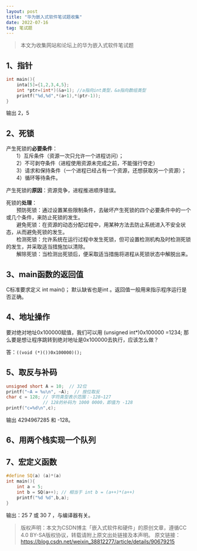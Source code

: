 ```yaml
---
layout: post
title: "华为嵌入式软件笔试题收集"
date: 2022-07-16
tag: 笔试题
---
```



> 本文为收集网站和论坛上的华为嵌入式软件笔试题

## 1、指针

```c++
int main(){ 
    inta[5]={1,2,3,4,5};   
    int *ptr=(int*)(&a+1); //a指向int类型，&a指向数组类型
    printf("%d,%d",*(a+1),*(ptr-1));
}
```

输出 2，5

## 2、死锁

产生死锁的**必要条件**：  
　　1）互斥条件（资源一次只允许一个进程访问）；  
　　2）不可剥夺条件（进程使用资源未完成之前，不能强行夺走）  
　　3）请求和保持条件（一个进程已经占有一个资源，还想获取另一个资源）；  
　　4）循环等待条件。

产生死锁的**原因**：资源竞争，进程推进顺序错误。

死锁的**处理**：  
　　预防死锁：通过设置某些限制条件，去破坏产生死锁的四个必要条件中的一个或几个条件，来防止死锁的发生。  
　　避免死锁：在资源的动态分配过程中，用某种方法去防止系统进入不安全状态，从而避免死锁的发生。  
　　检测死锁：允许系统在运行过程中发生死锁，但可设置检测机构及时检测死锁的发生，并采取适当措施加以清除。  
　　解除死锁：当检测出死锁后，便采取适当措施将进程从死锁状态中解脱出来。

## 3、main函数的返回值

C标准要求定义 int main()；  默认缺省也是int 。返回值一般用来指示程序运行是否正确。

## 4、地址操作

要对绝对地址0x100000赋值，我们可以用 (unsigned int*)0x100000 =1234; 那么要是想让程序跳转到绝对地址是0x100000去执行，应该怎么做？

答：`((void (*)())0x100000)();`
## 5、取反与补码

```c++
unsigned short A = 10;  // 32位
printf("~A = %u\n", ~A);  // 按位取反
char c = 128; // 字符类型表示范围：-128~127
              // 128的补码为 1000 0000，即值为 -128
printf("c=%d\n",c); 
```


输出  4294967285   和    -128。

 

## 6、用两个栈实现一个队列



## 7、宏定义函数

```c++
#define SQ(a) (a)*(a)
int main(){
	int a = 5;
	int b = SQ(a++); // 相当于 int b = (a++)*(a++)
	printf("%d %d",b,a);
}
```

输出：25 7  或  30  7   ，与编译器有关。



> 版权声明：本文为CSDN博主「嵌入式软件和硬件」的原创文章，遵循CC 4.0 BY-SA版权协议，转载请附上原文出处链接及本声明。
> 原文链接：https://blog.csdn.net/weixin_38812277/article/details/90679215